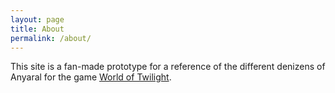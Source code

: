 ```yaml
---
layout: page
title: About
permalink: /about/
---
```


This site is a fan-made prototype for a reference of the different denizens of Anyaral for the game [World of Twilight](http://worldoftwilight.com).

